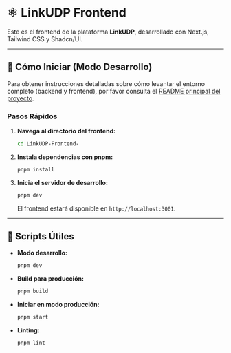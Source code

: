 # ⚛️ LinkUDP Frontend

Este es el frontend de la plataforma **LinkUDP**, desarrollado con Next.js, Tailwind CSS y Shadcn/UI.

---

## 🚀 Cómo Iniciar (Modo Desarrollo)

Para obtener instrucciones detalladas sobre cómo levantar el entorno completo (backend y frontend), por favor consulta el [README principal del proyecto](../README.md).

### Pasos Rápidos

1. **Navega al directorio del frontend:**
   ```bash
   cd LinkUDP-Frontend-
   ```

2. **Instala dependencias con pnpm:**
   ```bash
   pnpm install
   ```


3. **Inicia el servidor de desarrollo:**
   ```bash
   pnpm dev
   ```
   El frontend estará disponible en `http://localhost:3001`.

---

## 📂 Scripts Útiles

- **Modo desarrollo:**
  ```bash
  pnpm dev
  ```

- **Build para producción:**
  ```bash
  pnpm build
  ```

- **Iniciar en modo producción:**
  ```bash
  pnpm start
  ```

- **Linting:**
  ```bash
  pnpm lint
